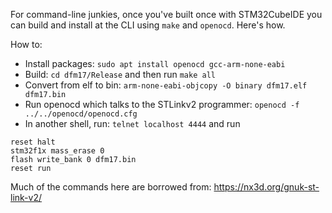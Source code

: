 For command-line junkies, once you've built once with STM32CubeIDE you can build and install at the CLI using ```make``` and ```openocd```.  Here's how.

How to:
* Install packages: ```sudo apt install openocd gcc-arm-none-eabi```
* Build: ```cd dfm17/Release``` and then run ```make all```
* Convert from elf to bin: ```arm-none-eabi-objcopy -O binary dfm17.elf dfm17.bin```
* Run openocd which talks to the STLinkv2 programmer: ```openocd -f ../../openocd/openocd.cfg```
* In another shell, run: ```telnet localhost 4444``` and run
```
reset halt
stm32f1x mass_erase 0
flash write_bank 0 dfm17.bin
reset run
```

Much of the commands here are borrowed from: https://nx3d.org/gnuk-st-link-v2/
